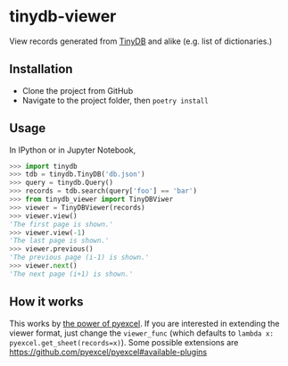 # tinydb-viewer

View records generated from [TinyDB](https://tinydb.readthedocs.io/en/latest/index.html) and alike (e.g. list of dictionaries.)

## Installation

- Clone the project from GitHub
- Navigate to the project folder, then `poetry install`

## Usage

In IPython or in Jupyter Notebook,

```python
>>> import tinydb
>>> tdb = tinydb.TinyDB('db.json')
>>> query = tinydb.Query()
>>> records = tdb.search(query['foo'] == 'bar')
>>> from tinydb_viewer import TinyDBViwer
>>> viewer = TinyDBViewer(records)
>>> viewer.view()
'The first page is shown.'
>>> viewer.view(-1)
'The last page is shown.'
>>> viewer.previous()
'The previous page (i-1) is shown.'
>>> viewer.next()
'The next page (i+1) is shown.'
```

## How it works

This works by [the power of pyexcel](https://pyexcel.readthedocs.io/en/latest/design.html#examples-of-supported-data-structure). If you are interested in extending the viewer format, just change the `viewer_func` (which defaults to `lambda x: pyexcel.get_sheet(records=x)`). Some possible extensions are https://github.com/pyexcel/pyexcel#available-plugins
